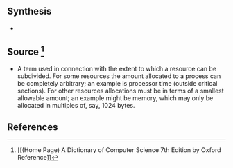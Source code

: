 ## Synthesis
- 
## Source [^1]
- A term used in connection with the extent to which a resource can be subdivided. For some resources the amount allocated to a process can be completely arbitrary; an example is processor time (outside critical sections). For other resources allocations must be in terms of a smallest allowable amount; an example might be memory, which may only be allocated in multiples of, say, 1024 bytes.
## References

[^1]: [[(Home Page) A Dictionary of Computer Science 7th Edition by Oxford Reference]]